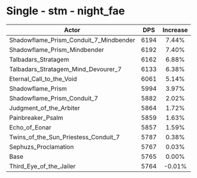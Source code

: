 # Single - stm - night_fae
| Actor | DPS | Increase |
|---|:---:|:---:|
|Shadowflame_Prism_Conduit_7_Mindbender|6194|7.44%|
|Shadowflame_Prism_Mindbender|6192|7.40%|
|Talbadars_Stratagem|6162|6.88%|
|Talbadars_Stratagem_Mind_Devourer_7|6133|6.38%|
|Eternal_Call_to_the_Void|6061|5.14%|
|Shadowflame_Prism|5994|3.97%|
|Shadowflame_Prism_Conduit_7|5882|2.02%|
|Judgment_of_the_Arbiter|5864|1.72%|
|Painbreaker_Psalm|5859|1.63%|
|Echo_of_Eonar|5857|1.59%|
|Twins_of_the_Sun_Priestess_Conduit_7|5787|0.38%|
|Sephuzs_Proclamation|5767|0.03%|
|Base|5765|0.00%|
|Third_Eye_of_the_Jailer|5764|-0.01%|
